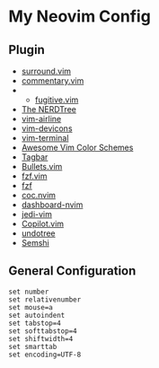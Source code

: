 # My Neovim Config

## Plugin
- [surround.vim](http://github.com/tpope/vim-surround)
- [commentary.vim](https://github.com/tpope/vim-commentary)
- - [fugitive.vim](https://github.com/tpope/vim-fugitive)
- [The NERDTree](https://github.com/preservim/nerdtree)
- [vim-airline](https://github.com/vim-airline/vim-airline)
- [vim-devicons](https://github.com/ryanoasis/vim-devicons)
- [vim-terminal](https://github.com/tc50cal/vim-terminal)
- [Awesome Vim Color Schemes](https://github.com/rafi/awesome-vim-colorschemes)
- [Tagbar](https://github.com/preservim/tagbar)
- [Bullets.vim](https://github.com/dkarter/bullets.vim)
- [fzf.vim](https://github.com/junegunn/fzf.vim)
- [fzf](https://github.com/junegunn/fzf)
- [coc.nvim](https://github.com/neoclide/coc.nvim)
- [dashboard-nvim](https://github.com/glepnir/dashboard-nvim)
- [jedi-vim](https://github.com/davidhalter/jedi-vim)
- [Copilot.vim](https://github.com/github/copilot.vim)
- [undotree](https://github.com/mbbill/undotree)
- [Semshi](https://github.com/numirias/semshi)


## General Configuration
```nvim
set number
set relativenumber
set mouse=a
set autoindent
set tabstop=4
set softtabstop=4
set shiftwidth=4
set smarttab
set encoding=UTF-8
```
